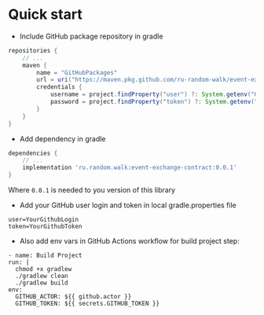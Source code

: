 # Quick start

- Include GitHub package repository in gradle

```groovy
repositories {
    // ...
    maven {
        name = "GitHubPackages"
        url = uri("https://maven.pkg.github.com/ru-random-walk/event-exchange-contract")
        credentials {
            username = project.findProperty("user") ?: System.getenv("GITHUB_ACTOR")
            password = project.findProperty("token") ?: System.getenv("GITHUB_TOKEN")
        }
    }
}
```

- Add dependency in gradle

```groovy
dependencies {
    // ...
    implementation 'ru.random.walk:event-exchange-contract:0.0.1'
}
```

Where `0.0.1` is needed to you version of this library

- Add your GitHub user login and token in local gradle.properties file

```properties
user=YourGithubLogin
token=YourGithubToken
```

- Also add env vars in GitHub Actions workflow for build project step:

```
- name: Build Project
run: |
  chmod +x gradlew
  ./gradlew clean
  ./gradlew build
env:
  GITHUB_ACTOR: ${{ github.actor }}
  GITHUB_TOKEN: ${{ secrets.GITHUB_TOKEN }}
```
